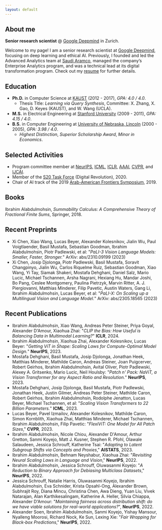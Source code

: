 ```yaml
---
layout: default
---
```


## About me

**Senior research scientist** @ [Google Deepmind](https://research.google/teams/brain/) in Zurich. 

Welcome to my page! I am a senior research scientist at [Google Deepmind](https://research.google/teams/brain/), focusing on deep learning and ethical AI. Previously, I founded and led the Advanced Analytics team at [Saudi Aramco](https://www.aramco.com/), managed the company’s Enterprise Analytics program, and was a technical lead at its digital transformation program. Check out my [resume](https://ibomohsin.github.io/ibrahim_alabdulmohsin.pdf) for further details.


## Education

- **Ph.D.** in Computer Science at [KAUST](https://www.kaust.edu.sa/) (2012 - 2017), _GPA: 4.0 / 4.0_.
  - Thesis Title: _Learning via Query Synthesis_, Committee: X. Zhang, X. Gao, D. Keyes (KAUST), and W. Wang (UCLA).
- **M.S.** in Electrical Engineering at [Stanford University](https://www.stanford.edu/) (2009 - 2011), _GPA: 4.15 / 4.0_. 
- **B.S.** in Computer Engineering at [University of Nebraska, Lincoln](https://www.unl.edu/) (2000 - 2005),  _GPA: 3.98 / 4.0_.
  - _Highest Distinction_, _Superior Scholarship Award_, _Minor in Economics_.

## Selected Activities
- Program committee member at [NeurIPS](https://nips.cc/), [ICML](https://icml.cc/), [ICLR](https://iclr.cc/), [AAAI](https://aaai.org/Conferences/AAAI-22/), [CVPR](https://cvpr2023.thecvf.com/), and [IJCAI](https://ijcai-22.org/).
- Member of the [S20 Task Force](https://s20saudiarabia.org.sa/theme.html) (Digital Revolution), 2020.
- Chair of AI track of the 2019 [Arab-American Frontiers Symposium](https://www.nationalacademies.org/our-work/arab-american-frontiers-of-science-engineering-and-medicine), 2019.

## Books
Ibrahim Alabdulmohsin, *Summability Calculus: A Comprehensive Theory of Fractional Finite Sums*, Springer, 2018.

## Recent Preprints
-  	Xi Chen, Xiao Wang, Lucas Beyer, Alexander Kolesnikov, Jialin Wu, Paul Voigtlaender, Basil Mustafa, Sebastian Goodman, Ibrahim Alabdulmohsin, Piotr Padlewski, et al:
"*PaLI-3 Vision Language Models: Smaller, Faster, Stronger.*" ArXiv: abs/2310.09199 (2023)
-   Xi Chen, Josip Djolonga, Piotr Padlewski, Basil Mustafa, Soravit Changpinyo, Jialin Wu, Carlos Riquelme Ruiz, Sebastian Goodman, Xiao Wang, Yi Tay, Siamak Shakeri, Mostafa Dehghani, Daniel Salz, Mario Lucic, Michael Tschannen, Arsha Nagrani, Hexiang Hu, Mandar Joshi, Bo Pang, Ceslee Montgomery, Paulina Pietrzyk, Marvin Ritter, A. J. Piergiovanni, Matthias Minderer, Filip Pavetic, Austin Waters, Gang Li, Ibrahim Alabdulmohsin, Lucas Beyer, et al:
"*PaLI-X: On Scaling up a Multilingual Vision and Language Model.*" ArXiv: abs/2305.18565 (2023)

## Recent Publications
- Ibrahim Alabdulmohsin, Xiao Wang, Andreas Peter Steiner, Priya Goyal, Alexander D'Amour, Xiaohua Zhai: "*CLIP the Bias: How Useful is Balancing Data in Multimodal Learning?*" **ICLR**, 2024.
- Ibrahim Alabdulmohsin, Xiaohua Zhai, Alexander Kolesnikov, Lucas Beyer:
"*Getting ViT in Shape: Scaling Laws for Compute-Optimal Model Design.*" **NeurIPS**, 2023.
- Mostafa Dehghani, Basil Mustafa, Josip Djolonga, Jonathan Heek, Matthias Minderer, Mathilde Caron, Andreas Steiner, Joan Puigcerver, Robert Geirhos, Ibrahim Alabdulmohsin, Avital Oliver, Piotr Padlewski, Alexey A. Gritsenko, Mario Lucic, Neil Houlsby: "*Patch n' Pack: NaViT, a Vision Transformer for any Aspect Ratio and Resolution.*"
 **NeurIPS**, 2023.
- Mostafa Dehghani, Josip Djolonga, Basil Mustafa, Piotr Padlewski, Jonathan Heek, Justin Gilmer, Andreas Peter Steiner, Mathilde Caron, Robert Geirhos, Ibrahim Alabdulmohsin, Rodolphe Jenatton, Lucas Beyer, Michael Tschannen, et al:
"*Scaling Vision Transformers to 22 Billion Parameters.*" **ICML**, 2023.
- Lucas Beyer, Pavel Izmailov, Alexander Kolesnikov, Mathilde Caron, Simon Kornblith, Xiaohua Zhai, Matthias Minderer, Michael Tschannen, Ibrahim Alabdulmohsin, Filip Pavetic: "*FlexiViT: One Model for All Patch Sizes*," **CVPR**, 2023.
- Ibrahim Alabdulmohsin, Nicole Chiou, Alexander D'Amour, Arthur Gretton, Sanmi Koyejo, Matt J. Kusner, Stephen R. Pfohl, Olawale Salaudeen, Jessica Schrouff, Katherine Tsai: "*Adapting to Latent Subgroup Shifts via Concepts and Proxies*," **AISTATS**, 2023.
- Ibrahim Alabdulmohsin, Behnam Neyshabur, Xiaohua Zhai: "*Revisiting Neural Scaling Laws in Language and Vision*," **NeurIPS**, 2022.
- Ibrahim Alabdulmohsin, Jessica Schrouff, Oluwasanmi Koyejo: "*A Reduction to Binary Approach for Debiasing Multiclass Datasets*,"  **NeurIPS**, 2022.
- Jessica Schrouff, Natalie Harris, Oluwasanmi Koyejo, Ibrahim Alabdulmohsin, Eva Schnider, Krista Opsahl-Ong, Alexander Brown, Subhrajit Roy, Diana Mincu, Christina Chen, Awa Dieng, Yuan Liu, Vivek Natarajan, Alan Karthikesalingam, Katherine A. Heller, Silvia Chiappa, Alexander D'Amour: "*Maintaining fairness across distribution shift: do we have viable solutions for real-world applications?*", **NeurIPS**, 2022.
- Alexander Soen, Ibrahim Alabdulmohsin, Sanmi Koyejo, Yishay Mansour, Nyalleng Moorosi, Richard Nock, Ke Sun, Lexing Xie: 
"*Fair Wrapping for Black-box Predictions*," **NeurIPS**, 2022.

